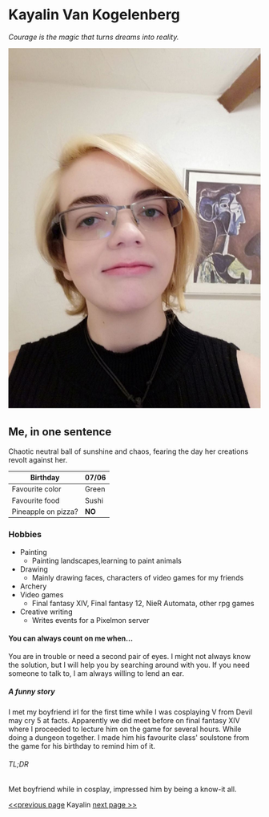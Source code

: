 # Kayalin Van Kogelenberg

 _Courage is the magic that turns dreams into reality._

![alt text](https://github.com/MonoraxXiV/markdown-challenge/blob/master/Kayalin.jpg "Photo")
   
## Me, in one sentence
Chaotic neutral ball of sunshine and chaos, fearing the day her creations revolt against her.

|Birthday  | 07/06  |
|-----------|---|
|Favourite color |Green |
|Favourite food| Sushi |
|Pineapple on pizza?  |**NO**   |  

### Hobbies

- Painting
    - Painting landscapes,learning to paint animals
- Drawing
    - Mainly drawing faces, characters of video games for my friends
- Archery
- Video games
    - Final fantasy XIV, Final fantasy 12, NieR Automata, other rpg games
- Creative writing
    - Writes events for a Pixelmon server 

#### You can always count on me when...
You are in trouble or need a second pair of eyes. I might not always know the solution, but I will help you by searching around with you.
If you need someone to talk to, I am always willing to lend an ear.

##### A funny story
I met my boyfriend irl for the first time while I was cosplaying V from Devil may cry 5 at facts. 
Apparently we did meet before on final fantasy XIV where I proceeded to lecture him on the game for several hours.
While doing a dungeon together. I made him his favourite class' soulstone from the game for his birthday to remind him of it.
###### TL;DR
Met boyfriend while in cosplay, impressed him by being a know-it all.


[<<previous page](https://github.com/JoeVN17/markdown-challenge) Kayalin [next page >>](https://github.com/MatthiasNijskens/markdown-challenge)

